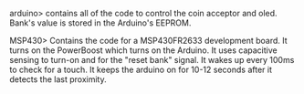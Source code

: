 arduino> contains all of the code to control the coin acceptor and oled. Bank's value is stored in the Arduino's EEPROM.

MSP430> Contains the code for a MSP430FR2633 development board. It turns on the PowerBoost which turns on the Arduino. It uses capacitive sensing to turn-on and for the "reset bank" signal. It wakes up every 100ms to check for a touch. It keeps the arduino on for 10-12 seconds after it detects the last proximity.